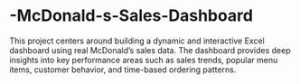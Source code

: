 # -McDonald-s-Sales-Dashboard
This project centers around building a dynamic and interactive Excel dashboard using real McDonald’s sales data. The dashboard provides deep insights into key performance areas such as sales trends, popular menu items, customer behavior, and time-based ordering patterns.
